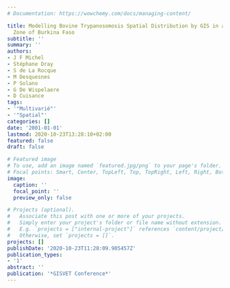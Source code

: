 ```yaml
---
# Documentation: https://wowchemy.com/docs/managing-content/

title: Modelling Bovine Trypanosomosis Spatial Distribution by GIS in an Agro-Pastoral
  Zone of Burkina Faso
subtitle: ''
summary: ''
authors:
- J F Michel
- Stéphane Dray
- S de La Rocque
- M Desquesnes
- P Solano
- G De Wispelaere
- D Cuisance
tags:
- '"Multivarié"'
- '"Spatial"'
categories: []
date: '2001-01-01'
lastmod: 2020-10-23T13:28:10+02:00
featured: false
draft: false

# Featured image
# To use, add an image named `featured.jpg/png` to your page's folder.
# Focal points: Smart, Center, TopLeft, Top, TopRight, Left, Right, BottomLeft, Bottom, BottomRight.
image:
  caption: ''
  focal_point: ''
  preview_only: false

# Projects (optional).
#   Associate this post with one or more of your projects.
#   Simply enter your project's folder or file name without extension.
#   E.g. `projects = ["internal-project"]` references `content/project/deep-learning/index.md`.
#   Otherwise, set `projects = []`.
projects: []
publishDate: '2020-10-23T11:28:09.905457Z'
publication_types:
- '1'
abstract: ''
publication: '*GISVET Conference*'
---
```


